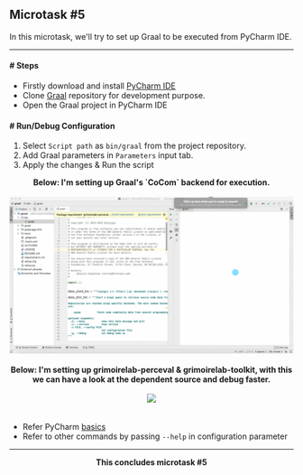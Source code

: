 ## Microtask #5

In this microtask, we'll try to set up Graal to be executed from PyCharm IDE.

<hr>

#### # Steps

- Firstly download and install [PyCharm IDE](https://www.jetbrains.com/pycharm/)
- Clone [Graal](https://github.com/chaoss/grimoirelab-graal) repository for development purpose.
- Open the Graal project in PyCharm IDE

#### # Run/Debug Configuration

1. Select `Script path` as `bin/graal` from the project repository.
2. Add Graal parameters in `Parameters` input tab.
3. Apply the changes & Run the script

<div align="center">
    <b> Below: I'm setting up Graal's `CoCom` backend for execution.</b>
    <br><br>
    <img src="./images/graal_setup.gif">
</div>

<br>

<div align="center">
    <b>  Below: I'm setting up grimoirelab-perceval & grimoirelab-toolkit, with this we can have a look at the dependent source and debug faster. </b>
    <br><br>
    <img src="./images/add_toolkit_to_path_graal.gif">
</div>

<br>

- Refer PyCharm [basics](https://www.jetbrains.com/help/pycharm/essentials.html)
- Refer to other commands by passing `--help` in configuration parameter

<hr>
<div align="center">
    <b> This concludes microtask #5 </b>
</div>
